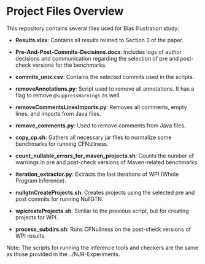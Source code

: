 # Project Files Overview

This repository contains several files used for Bias Illustration study:

- **Results.xlsx**: Contains all results related to Section 3 of the paper.
  
- **Pre-And-Post-Commits-Decisions.docx**: Includes logs of author decisions and communication regarding the selection of pre and post-check versions for the benchmarks.
  
- **commits_unix.csv**: Contains the selected commits used in the scripts.
  
- **removeAnnotations.py**: Script used to remove all annotations. It has a flag to remove `@SuppressWarnings` as well.
  
- **removeCommentsLinesImports.py**: Removes all comments, empty lines, and imports from Java files.
  
- **remove_comments.py**: Used to remove comments from Java files.
  
- **copy_cp.sh**: Gathers all necessary jar files to normalize some benchmarks for running CFNullness.
  
- **count_nullable_errors_for_maven_projects.sh**: Counts the number of warnings in pre and post-check versions of Maven-related benchmarks.
  
- **iteration_extractor.py**: Extracts the last iterations of WPI (Whole Program Inference).
  
- **nullgtnCreateProjects.sh**: Creates projects using the selected pre and post commits for running NullGTN.
  
- **wpicreateProjects.sh**: Similar to the previous script, but for creating projects for WPI.
  
- **process_subdirs.sh**: Runs CFNullness on the post-check versions of WPI results.

Note: The scripts for running the inference tools and checkers are the same as those provided in the ../NJR-Experiments.
